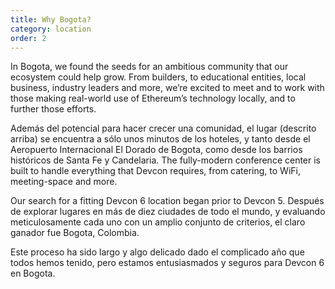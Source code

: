 ```yaml
---
title: Why Bogota?
category: location
order: 2
---
```


In Bogota, we found the seeds for an ambitious community that our ecosystem could help grow. From builders, to educational entities, local business, industry leaders and more, we’re excited to meet and to work with those making real-world use of Ethereum’s technology locally, and to further those efforts.

Además del potencial para hacer crecer una comunidad, el lugar (descrito arriba) se encuentra a sólo unos minutos de los hoteles, y tanto desde el Aeropuerto Internacional El Dorado de Bogota, como desde los barrios históricos de Santa Fe y Candelaria. The fully-modern conference center is built to handle everything that Devcon requires, from catering, to WiFi, meeting-space and more.

Our search for a fitting Devcon 6 location began prior to Devcon 5. Después de explorar lugares en más de diez ciudades de todo el mundo, y evaluando meticulosamente cada uno con un amplio conjunto de criterios, el claro ganador fue Bogota, Colombia.

Este proceso ha sido largo y algo delicado dado el complicado año que todos hemos tenido, pero estamos entusiasmados y seguros para Devcon 6 en Bogota.
